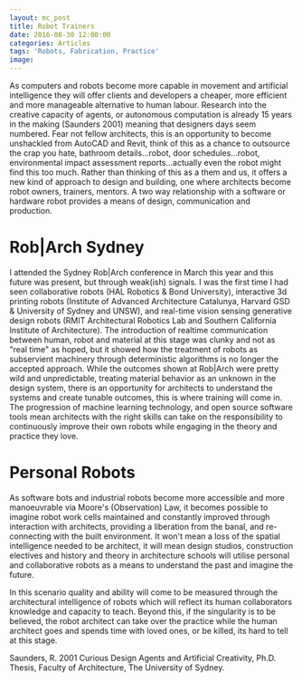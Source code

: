 ```yaml
---
layout: mc_post
title: Robot Trainers
date: 2016-08-30 12:00:00
categories: Articles
tags: 'Robots, Fabrication, Practice'
image:
---
```


As computers and robots become more capable in movement and artificial intelligence they will offer clients and developers a cheaper, more efficient and more manageable alternative to human labour. Research into the creative capacity of agents, or autonomous computation is already 15 years in the making (Saunders 2001) meaning that designers days seem numbered. Fear not fellow architects, this is an opportunity to become unshackled from AutoCAD and Revit, think of this as a chance to outsource the crap you hate, bathroom details...robot, door schedules...robot, environmental impact assessment reports...actually even the robot might find this too much. Rather than thinking of this as a them and us, it offers a new kind of approach to design and building, one where architects become robot owners, trainers, mentors. A two way relationship with a software or hardware robot provides a means of design, communication and production.

# Rob|Arch Sydney
I attended the Sydney Rob|Arch conference in March this year and this future was present, but through weak(ish) signals. I was the first time I had seen collaborative robots (HAL Robotics & Bond University), interactive 3d printing robots (Institute of Advanced Architecture Catalunya, Harvard GSD & University of Sydney and UNSW), and real-time vision sensing generative design robots (RMIT Architectural Robotics Lab and Southern California Institute of Architecture). The introduction of realtime communication between human, robot and material at this stage was clunky and not as "real time" as hoped, but it showed how the treatment of robots as subservient machinery through deterministic algorithms is no longer the accepted approach. While the outcomes shown at Rob|Arch were pretty wild and unpredictable, treating material behavior as an unknown in the design system, there is an opportunity for architects to understand the systems and create tunable outcomes, this is where training will come in. The progression of machine learning technology, and open source software tools mean architects with the right skills can take on the responsibility to continuously improve their own robots while engaging in the theory and practice they love.

# Personal Robots
As software bots and industrial robots become more accessible and more manoeuvrable via Moore's (Observation) Law, it becomes possible to imagine robot work cells maintained and constantly improved through interaction with architects, providing a liberation from the banal, and re-connecting with the built environment. It won't mean a loss of the spatial intelligence needed to be architect, it will mean design studios, construction electives and history and theory in architecture schools will utilise personal and collaborative robots as a means to understand the past and imagine the future.

In this scenario quality and ability will come to be measured through the architectural intelligence of robots which will reflect its human collaborators knowledge and capacity to teach. Beyond this, if the singularity is to be believed, the robot architect can take over the practice while the human architect goes and spends time with loved ones, or be killed, its hard to tell at this stage.

Saunders, R. 2001 Curious Design Agents and Artificial Creativity, Ph.D. Thesis, Faculty of Architecture, The University of Sydney.
